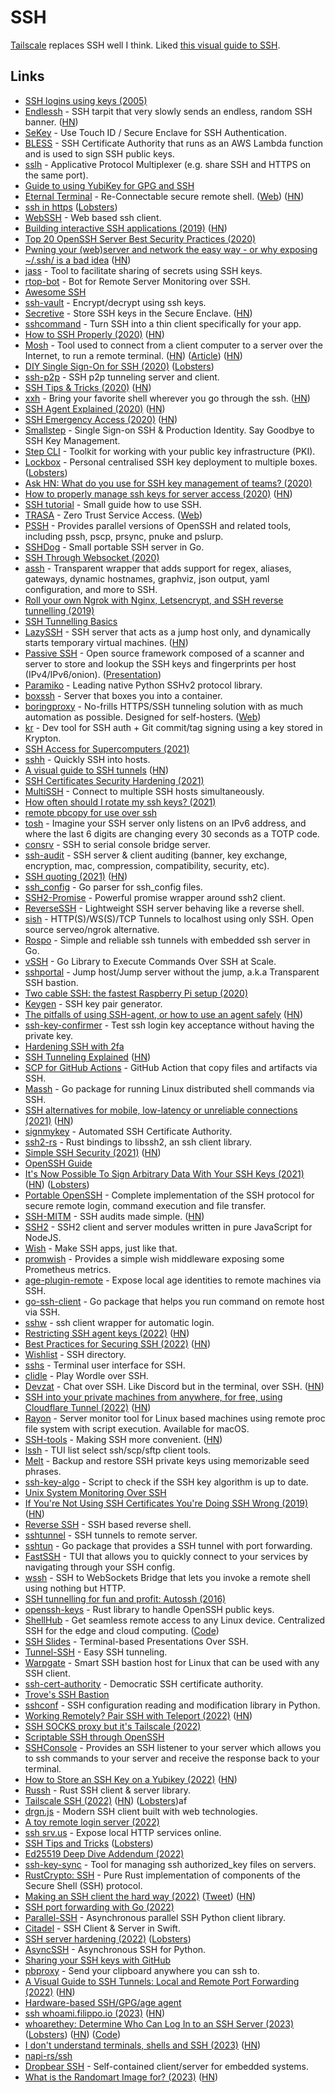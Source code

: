 # SSH

[Tailscale](https://tailscale.com/) replaces SSH well I think. Liked [this visual guide to SSH](https://iximiuz.com/en/posts/ssh-tunnels/).

## Links

- [SSH logins using keys (2005)](http://alblue.bandlem.com/2005/08/howto-ssh-logins-using-keys.html)
- [Endlessh](https://github.com/skeeto/endlessh) - SSH tarpit that very slowly sends an endless, random SSH banner. ([HN](https://news.ycombinator.com/item?id=24491453))
- [SeKey](https://github.com/sekey/sekey) - Use Touch ID / Secure Enclave for SSH Authentication.
- [BLESS](https://github.com/Netflix/bless) - SSH Certificate Authority that runs as an AWS Lambda function and is used to sign SSH public keys.
- [sslh](https://github.com/yrutschle/sslh) - Applicative Protocol Multiplexer (e.g. share SSH and HTTPS on the same port).
- [Guide to using YubiKey for GPG and SSH](https://github.com/drduh/YubiKey-Guide)
- [Eternal Terminal](https://github.com/MisterTea/EternalTerminal) - Re-Connectable secure remote shell. ([Web](https://eternalterminal.dev/)) ([HN](https://news.ycombinator.com/item?id=21640200))
- [ssh in https](https://flak.tedunangst.com/post/ssh-in-https) ([Lobsters](https://lobste.rs/s/xzztac/ssh_https))
- [WebSSH](https://github.com/huashengdun/webssh) - Web based ssh client.
- [Building interactive SSH applications (2019)](https://drewdevault.com/2019/09/02/Interactive-SSH-programs.html) ([HN](https://news.ycombinator.com/item?id=20857362))
- [Top 20 OpenSSH Server Best Security Practices (2020)](https://www.cyberciti.biz/tips/linux-unix-bsd-openssh-server-best-practices.html)
- [Pwning your (web)server and network the easy way - or why exposing ~/.ssh/ is a bad idea](https://0day.work/pwning-your-web-server-and-network-the-easy-way-or-why-exposing-ssh-is-a-bad-idea/) ([HN](https://news.ycombinator.com/item?id=22068070))
- [jass](https://github.com/jschauma/jass) - Tool to facilitate sharing of secrets using SSH keys.
- [rtop-bot](https://github.com/rapidloop/rtop-bot) - Bot for Remote Server Monitoring over SSH.
- [Awesome SSH](https://github.com/moul/awesome-ssh)
- [ssh-vault](https://github.com/ssh-vault/ssh-vault) - Encrypt/decrypt using ssh keys.
- [Secretive](https://github.com/maxgoedjen/secretive) - Store SSH keys in the Secure Enclave. ([HN](https://news.ycombinator.com/item?id=23664129))
- [sshcommand](https://github.com/dokku/sshcommand) - Turn SSH into a thin client specifically for your app.
- [How to SSH Properly (2020)](https://gravitational.com/blog/how-to-ssh-properly/) ([HN](https://news.ycombinator.com/item?id=22750850))
- [Mosh](https://mosh.org/) - Tool used to connect from a client computer to a server over the Internet, to run a remote terminal. ([HN](https://news.ycombinator.com/item?id=22810589)) ([Article](https://www.jefftk.com/p/mosh)) ([HN](https://news.ycombinator.com/item?id=28150287))
- [DIY Single Sign-On for SSH (2020)](https://smallstep.com/blog/diy-single-sign-on-for-ssh/) ([Lobsters](https://lobste.rs/s/jrynqk/diy_single_sign_on_for_ssh))
- [ssh-p2p](https://github.com/nobonobo/ssh-p2p) - SSH p2p tunneling server and client.
- [SSH Tips & Tricks (2020)](https://smallstep.com/blog/ssh-tricks-and-tips/) ([HN](https://news.ycombinator.com/item?id=23025756))
- [xxh](https://github.com/xxh/xxh) - Bring your favorite shell wherever you go through the ssh. ([HN](https://news.ycombinator.com/item?id=29557113))
- [SSH Agent Explained (2020)](https://smallstep.com/blog/ssh-agent-explained/) ([HN](https://news.ycombinator.com/item?id=23241934))
- [SSH Emergency Access (2020)](https://smallstep.com/blog/ssh-emergency-access/) ([HN](https://news.ycombinator.com/item?id=23731351))
- [Smallstep](https://smallstep.com/) - Single Sign-on SSH & Production Identity. Say Goodbye to SSH Key Management.
- [Step CLI](https://github.com/smallstep/cli) - Toolkit for working with your public key infrastructure (PKI).
- [Lockbox](https://github.com/half-cambodian-hacker-man/ssh-lockbox) - Personal centralised SSH key deployment to multiple boxes. ([Lobsters](https://lobste.rs/s/d9ziys/ssh_lockbox_personal_centralised_ssh_key))
- [Ask HN: What do you use for SSH key management of teams? (2020)](https://news.ycombinator.com/item?id=24157180)
- [How to properly manage ssh keys for server access (2020)](https://www.paepper.com/blog/posts/how-to-properly-manage-ssh-keys-for-server-access/) ([HN](https://news.ycombinator.com/item?id=24599837))
- [SSH tutorial](https://github.com/RabeaMue/SSH_tutorial/blob/master/SSH_tutorial.org) - Small guide how to use SSH.
- [TRASA](https://github.com/seknox/trasa) - Zero Trust Service Access. ([Web](https://www.trasa.io/))
- [PSSH](https://github.com/lilydjwg/pssh) - Provides parallel versions of OpenSSH and related tools, including pssh, pscp, prsync, pnuke and pslurp.
- [SSHDog](https://github.com/Matir/sshdog) - Small portable SSH server in Go.
- [SSH Through Websocket (2020)](https://rumpelsepp.org/blog/ssh-through-websocket/)
- [assh](https://github.com/moul/assh) - Transparent wrapper that adds support for regex, aliases, gateways, dynamic hostnames, graphviz, json output, yaml configuration, and more to SSH.
- [Roll your own Ngrok with Nginx, Letsencrypt, and SSH reverse tunnelling (2019)](https://jerrington.me/posts/2019-01-29-self-hosted-ngrok.html)
- [SSH Tunnelling Basics](https://www.polarsparc.com/xhtml/SSH-Tunnel.html)
- [LazySSH](https://github.com/stephank/lazyssh) - SSH server that acts as a jump host only, and dynamically starts temporary virtual machines. ([HN](https://news.ycombinator.com/item?id=25081472))
- [Passive SSH](https://github.com/D4-project/passive-ssh) - Open source framework composed of a scanner and server to store and lookup the SSH keys and fingerprints per host (IPv4/IPv6/onion). ([Presentation](https://github.com/D4-project/passive-ssh/blob/main/doc/slides/passive-ssh-presentation.pdf))
- [Paramiko](https://github.com/paramiko/paramiko) - Leading native Python SSHv2 protocol library.
- [boxssh](https://github.com/prologic/sshbox) - Server that boxes you into a container.
- [boringproxy](https://github.com/boringproxy/boringproxy) - No-frills HTTPS/SSH tunneling solution with as much automation as possible. Designed for self-hosters. ([Web](https://boringproxy.io/))
- [kr](https://github.com/kryptco/kr) - Dev tool for SSH auth + Git commit/tag signing using a key stored in Krypton.
- [SSH Access for Supercomputers (2021)](https://goteleport.com/blog/secure-access-supercomputers/)
- [sshh](https://github.com/daniellockyer/sshh) - Quickly SSH into hosts.
- [A visual guide to SSH tunnels](https://robotmoon.com/ssh-tunnels/) ([HN](https://news.ycombinator.com/item?id=26053323))
- [SSH Certificates Security Hardening (2021)](https://goteleport.com/blog/ssh-certificates)
- [MultiSSH](https://multissh.dev/) - Connect to multiple SSH hosts simultaneously.
- [How often should I rotate my ssh keys? (2021)](https://tailscale.com/blog/rotate-ssh-keys/)
- [remote pbcopy for use over ssh](https://github.com/bottlerocketlabs/remote-pbcopy)
- [tosh](https://github.com/mikroskeem/tosh) - Imagine your SSH server only listens on an IPv6 address, and where the last 6 digits are changing every 30 seconds as a TOTP code.
- [consrv](https://github.com/mdlayher/consrv) - SSH to serial console bridge server.
- [ssh-audit](https://github.com/jtesta/ssh-audit) - SSH server & client auditing (banner, key exchange, encryption, mac, compression, compatibility, security, etc).
- [SSH quoting (2021)](https://www.chiark.greenend.org.uk/~cjwatson/blog/ssh-quoting.html) ([HN](https://news.ycombinator.com/item?id=27483077))
- [ssh_config](https://github.com/kevinburke/ssh_config) - Go parser for ssh_config files.
- [SSH2-Promise](https://github.com/sanketbajoria/ssh2-promise) - Powerful promise wrapper around ssh2 client.
- [ReverseSSH](https://github.com/Fahrj/reverse-ssh) - Lightweight SSH server behaving like a reverse shell.
- [sish](https://github.com/antoniomika/sish) - HTTP(S)/WS(S)/TCP Tunnels to localhost using only SSH. Open source serveo/ngrok alternative.
- [Rospo](https://github.com/ferama/rospo) - Simple and reliable ssh tunnels with embedded ssh server in Go.
- [vSSH](https://github.com/yahoo/vssh) - Go Library to Execute Commands Over SSH at Scale.
- [sshportal](https://github.com/moul/sshportal) - Jump host/Jump server without the jump, a.k.a Transparent SSH bastion.
- [Two cable SSH: the fastest Raspberry Pi setup (2020)](https://blog.cyrusroshan.com/post/two-cable-ssh)
- [Keygen](https://github.com/charmbracelet/keygen) - SSH key pair generator.
- [The pitfalls of using SSH-agent, or how to use an agent safely](https://rabexc.org/posts/pitfalls-of-ssh-agents) ([HN](https://news.ycombinator.com/item?id=28576617))
- [ssh-key-confirmer](https://github.com/benjojo/ssh-key-confirmer) - Test ssh login key acceptance without having the private key.
- [Hardening SSH with 2fa](https://gist.github.com/lizthegrey/9c21673f33186a9cc775464afbdce820)
- [SSH Tunneling Explained](https://goteleport.com/blog/ssh-tunneling-explained/) ([HN](https://news.ycombinator.com/item?id=28802493))
- [SCP for GitHub Actions](https://github.com/appleboy/scp-action) - GitHub Action that copy files and artifacts via SSH.
- [Massh](https://github.com/DiscoRiver/massh) - Go package for running Linux distributed shell commands via SSH.
- [SSH alternatives for mobile, low-latency or unreliable connections (2021)](https://console.dev/articles/ssh-alternatives-for-mobile-low-latency-unreliable-connections/) ([HN](https://news.ycombinator.com/item?id=29081008))
- [signmykey](https://github.com/signmykeyio/signmykey) - Automated SSH Certificate Authority.
- [ssh2-rs](https://github.com/alexcrichton/ssh2-rs) - Rust bindings to libssh2, an ssh client library.
- [Simple SSH Security (2021)](https://disknotifier.com/blog/simple-ssh-security/) ([HN](https://news.ycombinator.com/item?id=29153223))
- [OpenSSH Guide](https://infosec.mozilla.org/guidelines/openssh)
- [It's Now Possible To Sign Arbitrary Data With Your SSH Keys (2021)](https://www.agwa.name/blog/post/ssh_signatures) ([HN](https://news.ycombinator.com/item?id=29208518)) ([Lobsters](https://lobste.rs/s/a0byrl/it_s_now_possible_sign_arbitrary_data_with))
- [Portable OpenSSH](https://github.com/openssh/openssh-portable) - Complete implementation of the SSH protocol for secure remote login, command execution and file transfer.
- [SSH-MITM](https://github.com/ssh-mitm/ssh-mitm) - SSH audits made simple. ([HN](https://news.ycombinator.com/item?id=29256572))
- [SSH2](https://github.com/mscdex/ssh2) - SSH2 client and server modules written in pure JavaScript for NodeJS.
- [Wish](https://github.com/charmbracelet/wish) - Make SSH apps, just like that.
- [promwish](https://github.com/charmbracelet/promwish) - Provides a simple wish middleware exposing some Prometheus metrics.
- [age-plugin-remote](https://github.com/str4d/age-plugin-remote) - Expose local age identities to remote machines via SSH.
- [go-ssh-client](https://github.com/metrue/go-ssh-client) - Go package that helps you run command on remote host via SSH.
- [sshw](https://github.com/yinheli/sshw) - ssh client wrapper for automatic login.
- [Restricting SSH agent keys (2022)](https://lwn.net/SubscriberLink/880458/5c4147ec8a7ca8df/) ([HN](https://news.ycombinator.com/item?id=29816508))
- [Best Practices for Securing SSH (2022)](https://goteleport.com/blog/5-ssh-best-practices/) ([HN](https://news.ycombinator.com/item?id=29812819))
- [Wishlist](https://github.com/charmbracelet/wishlist) - SSH directory.
- [sshs](https://github.com/quantumsheep/sshs) - Terminal user interface for SSH.
- [clidle](https://github.com/ajeetdsouza/clidle) - Play Wordle over SSH.
- [Devzat](https://github.com/quackduck/devzat) - Chat over SSH. Like Discord but in the terminal, over SSH. ([HN](https://news.ycombinator.com/item?id=30688691))
- [SSH into your private machines from anywhere, for free, using Cloudflare Tunnel (2022)](https://orth.uk/ssh-over-cloudflare/) ([HN](https://news.ycombinator.com/item?id=30283987))
- [Rayon](https://github.com/Lakr233/Rayon) - Server monitor tool for Linux based machines using remote proc file system with script execution. Available for macOS.
- [SSH-tools](https://github.com/vaporup/ssh-tools) - Making SSH more convenient. ([HN](https://news.ycombinator.com/item?id=30338289))
- [lssh](https://github.com/blacknon/lssh) - TUI list select ssh/scp/sftp client tools.
- [Melt](https://github.com/charmbracelet/melt) - Backup and restore SSH private keys using memorizable seed phrases.
- [ssh-key-algo](https://github.com/github/ssh-key-algo) - Script to check if the SSH key algorithm is up to date.
- [Unix System Monitoring Over SSH](https://github.com/zix99/sshsysmon)
- [If You're Not Using SSH Certificates You're Doing SSH Wrong (2019)](https://smallstep.com/blog/use-ssh-certificates/) ([HN](https://news.ycombinator.com/item?id=30788544))
- [Reverse SSH](https://github.com/NHAS/reverse_ssh) - SSH based reverse shell.
- [sshtunnel](https://github.com/pahaz/sshtunnel) - SSH tunnels to remote server.
- [sshtun](https://github.com/rgzr/sshtun) - Go package that provides a SSH tunnel with port forwarding.
- [FastSSH](https://github.com/Julien-R44/fast-ssh) - TUI that allows you to quickly connect to your services by navigating through your SSH config.
- [wssh](https://github.com/aluzzardi/wssh) - SSH to WebSockets Bridge that lets you invoke a remote shell using nothing but HTTP.
- [SSH tunnelling for fun and profit: Autossh (2016)](https://www.everythingcli.org/ssh-tunnelling-for-fun-and-profit-autossh/)
- [openssh-keys](https://github.com/coreos/openssh-keys) - Rust library to handle OpenSSH public keys.
- [ShellHub](https://www.shellhub.io/) - Get seamless remote access to any Linux device. Centralized SSH for the edge and cloud computing. ([Code](https://github.com/shellhub-io/shellhub))
- [SSH Slides](https://github.com/ivantsepp/ssh-slides) - Terminal-based Presentations Over SSH.
- [Tunnel-SSH](https://github.com/agebrock/tunnel-ssh) - Easy SSH tunneling.
- [Warpgate](https://github.com/Eugeny/warpgate) - Smart SSH bastion host for Linux that can be used with any SSH client.
- [ssh-cert-authority](https://github.com/cloudtools/ssh-cert-authority) - Democratic SSH certificate authority.
- [Trove's SSH Bastion](https://github.com/notion/bastion)
- [sshconf](https://github.com/sorend/sshconf) - SSH configuration reading and modification library in Python.
- [Working Remotely? Pair SSH with Teleport (2022)](https://haydenjames.io/working-remotely-pair-ssh-with-teleport/) ([HN](https://news.ycombinator.com/item?id=31061905))
- [SSH SOCKS proxy but it's Tailscale (2022)](https://blog.shalman.org/ssh-socks-proxy-but-its-tailscale/)
- [Scriptable SSH through OpenSSH](https://github.com/openssh-rust/openssh)
- [SSHConsole](https://github.com/jimstudt/SSHConsole) - Provides an SSH listener to your server which allows you to ssh commands to your server and receive the response back to your terminal.
- [How to Store an SSH Key on a Yubikey (2022)](https://xeiaso.net/blog/yubikey-ssh-key-storage) ([HN](https://news.ycombinator.com/item?id=31556130))
- [Russh](https://github.com/warp-tech/russh) - Rust SSH client & server library.
- [Tailscale SSH (2022)](https://tailscale.com/blog/tailscale-ssh/) ([HN](https://news.ycombinator.com/item?id=31837115)) ([Lobsters](https://lobste.rs/s/y9ewni/introducing_tailscale_ssh))af
- [drgn.js](https://github.com/drgnjs/drgn) - Modern SSH client built with web technologies.
- [A toy remote login server (2022)](https://jvns.ca/blog/2022/07/28/toy-remote-login-server/)
- [ssh srv.us](https://github.com/pcarrier/srv.us) - Expose local HTTP services online.
- [SSH Tips and Tricks](https://carlosbecker.com/posts/ssh-tips-and-tricks/) ([Lobsters](https://lobste.rs/s/jle167/ssh_tips_tricks))
- [Ed25519 Deep Dive Addendum (2022)](https://cendyne.dev/posts/2022-09-11-ed25519-deep-dive-addendum.html)
- [ssh-key-sync](https://github.com/shoenig/ssh-key-sync) - Tool for managing ssh authorized_key files on servers.
- [RustCrypto: SSH](https://github.com/RustCrypto/SSH) - Pure Rust implementation of components of the Secure Shell (SSH) protocol.
- [Making an SSH client the hard way (2022)](https://tailscale.com/blog/ssh-console/) ([Tweet](https://twitter.com/NathanMcNulty/status/1585693326854221824)) ([HN](https://news.ycombinator.com/item?id=33360776))
- [SSH port forwarding with Go (2022)](https://eli.thegreenplace.net/2022/ssh-port-forwarding-with-go/)
- [Parallel-SSH](https://github.com/ParallelSSH/parallel-ssh) - Asynchronous parallel SSH Python client library.
- [Citadel](https://github.com/orlandos-nl/Citadel) - SSH Client & Server in Swift.
- [SSH server hardening (2022)](https://ittavern.com/ssh-server-hardening/) ([Lobsters](https://lobste.rs/s/eslfxr/ssh_server_hardening))
- [AsyncSSH](https://github.com/ronf/asyncssh) - Asynchronous SSH for Python.
- [Sharing your SSH keys with GitHub](https://davidgasquez.bearblog.dev/sharing-ssh-keys/)
- [pbproxy](https://github.com/nikvdp/pbproxy) - Send your clipboard anywhere you can ssh to.
- [A Visual Guide to SSH Tunnels: Local and Remote Port Forwarding (2022)](https://iximiuz.com/en/posts/ssh-tunnels/) ([HN](https://news.ycombinator.com/item?id=34349929))
- [Hardware-based SSH/GPG/age agent](https://github.com/romanz/trezor-agent)
- [ssh whoami.filippo.io (2023)](https://words.filippo.io/dispatches/whoami-updated/) ([HN](https://news.ycombinator.com/item?id=34301768))
- [whoarethey: Determine Who Can Log In to an SSH Server (2023)](https://www.agwa.name/blog/post/whoarethey) ([Lobsters](https://lobste.rs/s/sngjwc/whoarethey_determine_who_can_log_ssh)) ([HN](https://news.ycombinator.com/item?id=34332245)) ([Code](https://github.com/AGWA/whoarethey))
- [I don't understand terminals, shells and SSH (2023)](https://j11g.com/2023/01/14/i-dont-understand-terminals-shells-and-ssh/) ([HN](https://news.ycombinator.com/item?id=34382976))
- [napi-rs/ssh](https://github.com/Brooooooklyn/ssh)
- [Dropbear SSH](https://matt.ucc.asn.au/dropbear/dropbear.html) - Self-contained client/server for embedded systems.
- [What is the Randomart Image for? (2023)](https://bytes.zone/posts/what-is-the-randomart-image-for/) ([HN](https://news.ycombinator.com/item?id=34878431))
